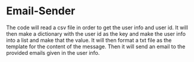 # Email-Sender
The code will read a csv file in order to get the user info and user id. It will then make a dictionary with the user id as the key and make the user info into a list and make that the value. It will then format a txt file as the template for the content of the message. Then it will send an email to the provided emails given in the user info.
